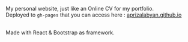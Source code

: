 My personal website, just like an Online CV for my portfolio.\
Deployed to `gh-pages` that you can access here : [aprizalabyan.github.io](https://aprizalabyan.github.io)

\
Made with React & Bootstrap as framework.
